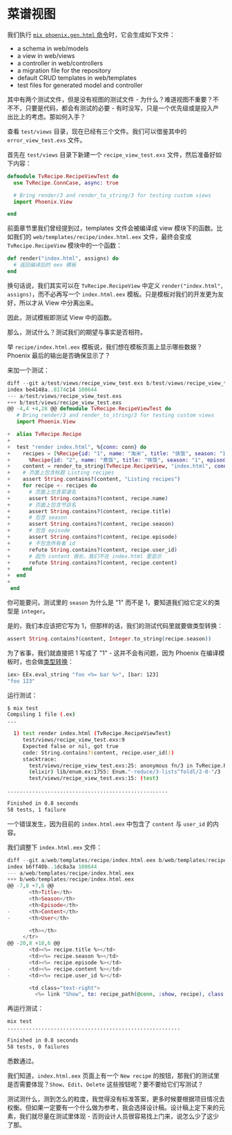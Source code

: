 # 菜谱视图

我们执行 [`mix phoenix.gen.html` 命令](https://github.com/phoenixframework/phoenix/blob/master/lib/mix/tasks/phoenix.gen.html.ex#L14)时，它会生成如下文件：

* a schema in web/models
* a view in web/views
* a controller in web/controllers
* a migration file for the repository
* default CRUD templates in web/templates
* test files for generated model and controller

其中有两个测试文件，但是没有视图的测试文件 - 为什么？难道视图不重要？不不不，只要是代码，都会有测试的必要 - 有时没写，只是一个优先级或是投入产出比上的考虑。那如何入手？

查看 `test/views` 目录，现在已经有三个文件。我们可以借鉴其中的 `error_view_test.exs` 文件。

首先在 `test/views` 目录下新建一个 `recipe_view_test.exs` 文件，然后准备好如下内容：

```elixir
defmodule TvRecipe.RecipeViewTest do
  use TvRecipe.ConnCase, async: true

  # Bring render/3 and render_to_string/3 for testing custom views
  import Phoenix.View

end
```
前面章节里我们曾经提到过，templates 文件会被编译成 view 模块下的函数。比如我们的 `web/templates/recipe/index.html.eex` 文件，最终会变成 `TvRecipe.RecipeView` 模块中的一个函数：

```elixir
def render("index.html", assigns) do
  # 返回编译后的 eex 模板
end
```
换句话说，我们其实可以在 `TvRecipe.RecipeView` 中定义 `render("index.html", assigns)`，而不必再写一个 `index.html.eex` 模板。只是模板对我们的开发更为友好，所以才从 View 中分离出来。

因此，测试模板即测试 View 中的函数。

那么，测试什么？测试我们的期望与事实是否相符。

举 `recipe/index.html.eex` 模板说，我们想在模板页面上显示哪些数据？Phoenix 最后的输出是否确保显示了？

来加一个测试：

```elixir
diff --git a/test/views/recipe_view_test.exs b/test/views/recipe_view_test.exs
index be4148a..8174c14 100644
--- a/test/views/recipe_view_test.exs
+++ b/test/views/recipe_view_test.exs
@@ -4,4 +4,28 @@ defmodule TvRecipe.RecipeViewTest do
   # Bring render/3 and render_to_string/3 for testing custom views
   import Phoenix.View

+  alias TvRecipe.Recipe
+
+  test "render index.html", %{conn: conn} do
+    recipes = [%Recipe{id: "1", name: "淘米", title: "侠饭", season: "1", episode: "1", content: "洗掉米表面的淀粉", user_id: "999"},
+      %Recipe{id: "2", name: "煮饭", title: "侠饭", season: "1", episode: "1", content: "浸泡", user_id: "888"}]
+    content = render_to_string(TvRecipe.RecipeView, "index.html", conn: conn, recipes: recipes)
+    # 页面上包含标题 Listing recipes
+    assert String.contains?(content, "Listing recipes")
+    for recipe <- recipes do
+      # 页面上包含菜谱名
+      assert String.contains?(content, recipe.name)
+      # 页面上包含节目名
+      assert String.contains?(content, recipe.title)
+      # 包含 season
+      assert String.contains?(content, recipe.season)
+      # 包含 episode
+      assert String.contains?(content, recipe.episode)
+      # 不包含所有者 id
+      refute String.contains?(content, recipe.user_id)
+      # 因为 content 很长，我们不在 index.html 里显示
+      refute String.contains?(content, recipe.content)
+    end
+  end
+
 end
```
你可能要问，测试里的 `season` 为什么是 "1" 而不是 1，要知道我们给它定义的类型是 `integer`。

是的，我们本应该把它写为 1，但那样的话，我们的测试代码里就要做类型转换：

```elixir
assert String.contains?(content, Integer.to_string(recipe.season))
```
为了省事，我们就直接把 1 写成了 "1" - 这并不会有问题，因为 Phoenix 在编译模板时，也会做[类型转换](https://hexdocs.pm/eex/EEx.html#eval_string/3)：

```bash
iex> EEx.eval_string "foo <%= bar %>", [bar: 123]
"foo 123"
```
运行测试：

```bash
$ mix test
Compiling 1 file (.ex)
...

  1) test render index.html (TvRecipe.RecipeViewTest)
     test/views/recipe_view_test.exs:9
     Expected false or nil, got true
     code: String.contains?(content, recipe.user_id())
     stacktrace:
       test/views/recipe_view_test.exs:25: anonymous fn/3 in TvRecipe.RecipeViewTest.test render index.html/1
       (elixir) lib/enum.ex:1755: Enum."-reduce/3-lists^foldl/2-0-"/3
       test/views/recipe_view_test.exs:15: (test)

....................................................

Finished in 0.8 seconds
58 tests, 1 failure
```
一个错误发生，因为目前的 `index.html.eex` 中包含了 `content` 与 `user_id` 的内容。

我们调整下 `index.html.eex` 文件：

```eex
diff --git a/web/templates/recipe/index.html.eex b/web/templates/recipe/index.html.eex
index b6ff40b..1dc8a3a 100644
--- a/web/templates/recipe/index.html.eex
+++ b/web/templates/recipe/index.html.eex
@@ -7,8 +7,6 @@
       <th>Title</th>
       <th>Season</th>
       <th>Episode</th>
-      <th>Content</th>
-      <th>User</th>

       <th></th>
     </tr>
@@ -20,8 +18,6 @@
       <td><%= recipe.title %></td>
       <td><%= recipe.season %></td>
       <td><%= recipe.episode %></td>
-      <td><%= recipe.content %></td>
-      <td><%= recipe.user_id %></td>

       <td class="text-right">
         <%= link "Show", to: recipe_path(@conn, :show, recipe), class: "btn btn-default btn-xs" %>
```

再运行测试：

```bash
mix test
........................................................

Finished in 0.8 seconds
58 tests, 0 failures
```
悉数通过。

我们知道，`index.html.eex` 页面上有一个 `New recipe` 的按钮，那我们的测试里是否需要体现？`Show`、`Edit`、`Delete` 这些按钮呢？要不要给它们写测试？

测试测什么，测到怎么的粒度，我觉得没有标准答案，更多时候要根据项目情况去权衡。但如果一定要有一个什么做为参考，我会选择设计稿。设计稿上定下来的元素，我们就尽量在测试里体现 - 否则设计人员很容易找上门来，说怎么少了这少了那。